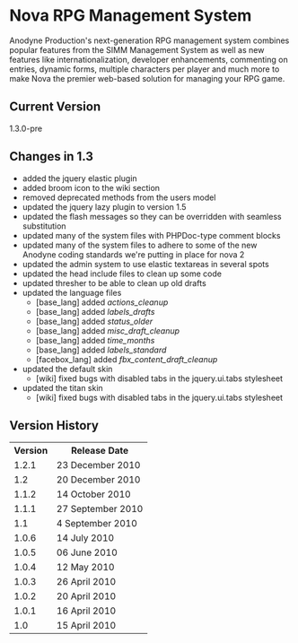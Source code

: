 # Nova RPG Management System

Anodyne Production's next-generation RPG management system combines popular features from the SIMM Management System as well as new features like internationalization, developer enhancements, commenting on entries, dynamic forms, multiple characters per player and much more to make Nova the premier web-based solution for managing your RPG game.

## Current Version

1.3.0-pre

## Changes in 1.3

* added the jquery elastic plugin
* added broom icon to the wiki section
* removed deprecated methods from the users model
* updated the jquery lazy plugin to version 1.5
* updated the flash messages so they can be overridden with seamless substitution
* updated many of the system files with PHPDoc-type comment blocks
* updated many of the system files to adhere to some of the new Anodyne coding standards we're putting in place for nova 2
* updated the admin system to use elastic textareas in several spots
* updated the head include files to clean up some code
* updated thresher to be able to clean up old drafts
* updated the language files
    * [base\_lang] added _actions\_cleanup_
    * [base\_lang] added _labels\_drafts_
    * [base\_lang] added _status\_older_
    * [base\_lang] added _misc\_draft\_cleanup_
    * [base\_lang] added _time\_months_
    * [base\_lang] added _labels\_standard_
    * [facebox\_lang] added _fbx\_content\_draft\_cleanup_
* updated the default skin
    * [wiki] fixed bugs with disabled tabs in the jquery.ui.tabs stylesheet
* updated the titan skin
    * [wiki] fixed bugs with disabled tabs in the jquery.ui.tabs stylesheet

## Version History

<table>
	<tr>
		<th>Version</th><th>Release Date</th>
	</tr>
	<tr>
		<td>1.2.1</td><td>23 December 2010</td>
	</tr>
	<tr>
		<td>1.2</td><td>20 December 2010</td>
	</tr>
	<tr>
		<td>1.1.2</td><td>14 October 2010</td>
	</tr>
	<tr>
		<td>1.1.1</td><td>27 September 2010</td>
	</tr>
	<tr>
		<td>1.1</td><td>4 September 2010</td>
	</tr>
	<tr>
		<td>1.0.6</td><td>14 July 2010</td>
	</tr>
	<tr>
		<td>1.0.5</td><td>06 June 2010</td>
	</tr>
	<tr>
		<td>1.0.4</td><td>12 May 2010</td>
	</tr>
	<tr>
		<td>1.0.3</td><td>26 April 2010</td>
	</tr>
	<tr>
		<td>1.0.2</td><td>20 April 2010</td>
	</tr>
	<tr>
		<td>1.0.1</td><td>16 April 2010</td>
	</tr>
	<tr>
		<td>1.0</td><td>15 April 2010</td>
	</tr>
</table>